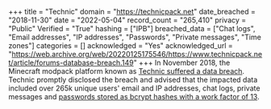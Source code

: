 +++
title = "Technic"
domain = "https://technicpack.net"
date_breached = "2018-11-30"
date = "2022-05-04"
record_count = "265,410"
privacy = "Public"
Verified = "True"
hashing = ["IPB"]
breached_data = ["Chat logs", "Email addresses", "IP addresses", "Passwords", "Private messages", "Time zones"]
categories = []
acknowledged = "Yes"
acknowledged_url = "https://web.archive.org/web/20220125175546/https://www.technicpack.net/article/forums-database-breach.149"
+++
In November 2018, the Minecraft modpack platform known as <a href="https://www.technicpack.net/article/forums-database-breach.149" target="_blank" rel="noopener">Technic suffered a data breach</a>. Technic promptly disclosed the breach and advised that the impacted data included over 265k unique users' email and IP addresses, chat logs, private messages and <a href="https://twitter.com/PedroACunha/status/1069740224497020929" target="_blank" rel="noopener">passwords stored as bcrypt hashes with a work factor of 13</a>.
